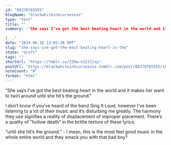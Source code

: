 ```yaml
---
id: "88370765555"
blogName: "blackwhiteinkcurvesxxx"
type: "text"
title: ""
summary: ""She says I’ve got the best beating heart in the world and it makes her want to twirl around until she hit’s the ground." 

I..."
date: "2014-06-10 13:05:38 GMT"
slug: "she-says-ive-got-the-best-beating-heart-in-the"
state: "draft"
tags: ""
shortUrl: "https://tmblr.co/ZZ0w-n1IJJjxp"
postUrl: "https://blackwhiteinkcurvesxxx.tumblr.com/post/88370765555/she-says-ive-got-the-best-beating-heart-in-the"
noteCount: "0"
format: "html"
---
```


“She says I’ve got the best beating heart in the world and it makes her want to twirl around until she hit’s the ground." 

I don’t know if you’ve heard of the band Sing It Loud, however I’ve been listening to a lot of their music and it’s disturbing me greatly. The harmony they use signifies a reality of displacement of improper placement. There’s a quality of "hollow death” in the brittle texture of these lyrics.

“until she hit’s the ground.” - I mean, this is the most feel good music in the whole entire world and they smack you with that bad boy?